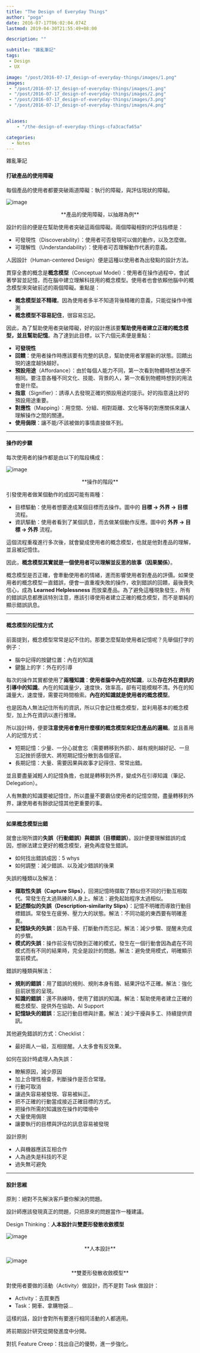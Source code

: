 ```yaml
---
title: "The Design of Everyday Things"
author: "poga"
date: 2016-07-17T06:02:04.074Z
lastmod: 2019-04-30T21:55:49+08:00

description: ""

subtitle: "雜亂筆記"
tags:
 - Design
 - UX

image: "/post/2016-07-17_design-of-everyday-things/images/1.png"
images:
 - "/post/2016-07-17_design-of-everyday-things/images/1.png"
 - "/post/2016-07-17_design-of-everyday-things/images/2.png"
 - "/post/2016-07-17_design-of-everyday-things/images/3.png"
 - "/post/2016-07-17_design-of-everyday-things/images/4.png"


aliases:
    - "/the-design-of-everyday-things-cfa3cacfa65a"

categories:
  - Notes
---
```


雜亂筆記

<!--more-->


#### **打破產品的使用障礙**

每個產品的使用者都要突破兩道障礙：執行的障礙，與評估現狀的障礙。




![image](/post/2016-07-17_design-of-everyday-things/images/1.png)

<center>**產品的使用障礙，以抽屜為例**</center>



設計的目的便是在幫助使用者突破這兩個障礙。兩個障礙相對的評估指標是：

*   可發現性（Discoverability）：使用者可否發現可以做的動作，以及怎麼做。
*   可理解性（Understandability）：使用者可否理解動作代表的意義。

人因設計（Human-centered Design）便是這種以使用者為出發點的設計方法。

貫穿全書的概念是**概念模型**（Conceptual Model）：使用者在操作過程中，會試著學習並記憶，而在腦中建立理解科技用的概念模型。使用者也會依賴他腦中的概念模型來突破前述的兩個障礙。重點是：

*   **概念模型並不精確**。因為使用者多半不知道背後精確的意義，只能從操作中推測
*   **概念模型不容易記住**，很容易忘記。

因此，為了幫助使用者突破障礙，好的設計應該要**幫助使用者建立正確的概念模型，並且幫助記憶**。為了達到此目標，以下六個元素便是重點：

*   **可發現性**
*   **回饋**：使用者操作時應該要有完整的訊息，幫助使用者掌握新的狀態。回饋出現的速度越快越好。
*   **預設用途**（Affordance）：由於每個人能力不同，第一次看到物體時想法便不相同。要注意各種不同文化、技能、背景的人，第一次看到物體時想到的用法會是什麼。
*   **指意**（Signifier）：誘導人去發現正確的預設用途的提示。好的指意遠比好的預設用途重要。
*   **對應性**（Mapping）：用空間、分組、相對距離、文化等等的對應關係來讓人理解操作之間的關連。
*   **使用侷限**：讓不能/不該被做的事情直接做不到。

---

#### 操作的步驟

每次使用者的操作都是由以下的階段構成：

![image](/post/2016-07-17_design-of-everyday-things/images/2.png)

<center>**操作的階段**</center>



引發使用者做某個動作的成因可能有兩種：

*   目標驅動：使用者想要達成某個目標而去操作。圖中的 **目標 -> 外界 -> 目標** 流程。
*   資訊驅動：使用者看到了某個訊息，而去做某個動作反應。圖中的 **外界 -> 目標 -> 外界** 流程。

這個流程重複進行多次後，就會變成使用者的概念模型，也就是他對產品的理解，並且被記憶住。

因此，**概念模型其實就是一個使用者可以理解並反思的故事（因果關係）**。

概念模型是否正確，會牽動使用者的情緒，進而影響使用者對產品的評價。如果使用者的概念模型一直錯誤，便會一直重複失敗的操作，收到錯誤的回饋，最後喪失信心，成為 **Learned Helplessness** 而放棄產品。為了避免這種現象發生，所有的錯誤訊息都應該特別注意，應該引導使用者建立正確的概念模型，而不是單純的顯示錯誤訊息。

---

#### 概念模型的記憶方式

前面提到，概念模型常常是記不住的。那要怎麼幫助使用者記憶呢？先舉個打字的例子：

*   腦中記得的按鍵位置：內在的知識
*   鍵盤上的字：外在的引導

每次的操作其實都使用了**兩種知識**：**使用者腦中內在的知識**，以及**存在外在資訊的引導中的知識**。內在的知識量少，速度快，效率高，卻有可能模糊不清。外在的知識量大，速度慢，需要花時間檢索。**內在的知識就是使用者的概念模型**。

也是因為人無法記住所有的資訊，所以只會記住概念模型，並利用基本的概念模型，加上外在資訊以進行推理。

所以設計時，便要**注意使用者會用什麼樣的概念模型來記住產品的邏輯**。並且善用人的記憶方式：

*   短期記憶：少量、一分心就會忘（需要轉移到外部）、越有規則越好記、一旦忘記挫折感很大、將短期記憶分散到各個感官。
*   長期記憶：大量、需要因果與故事才記得住、常常出錯。

並且要盡量減輕人的記憶負擔，也就是轉移到外界，變成外在引導知識（筆記、Delegation）。

人有無數的知識要被記憶住，所以盡量不要霸佔使用者的記憶空間，盡量轉移到外界，讓使用者有餘欲記憶其他更重要的事。

---

#### 如果概念模型出錯

就會出現所謂的**失誤（行動錯誤）**與**錯誤（目標錯誤）**。設計便要理解錯誤的成因，想辦法建立更好的概念模型，避免再度發生錯誤。

*   如何找出錯誤成因：5 whys
*   如何調整：減少錯誤、以及減少錯誤的後果

失誤的種類以及解法：

*   **擷取性失誤（Capture Slips）**，回溯記憶時擷取了類似但不同的行動互相取代。常發生在太過熟練的人身上。解法：避免起始程序太過相似。
*   **記述類似的失誤（Description-similarity Slips）**：記憶不明確而導致行動目標錯誤。常發生在疲勞、壓力大的狀態。解法：不同功能的東西要有明確差異。
*   **記憶缺失的失誤**：因為干擾、打斷動作而忘記。解法：減少步驟、提醒未完成的步驟。
*   **模式的失誤**：操作前沒有切換到正確的模式，發生在一個行動會因為處在不同模式而有不同的結果時，完全是設計的問題。解法：避免使用模式，明確顯示當前模式。

錯誤的種類與解法：

*   **規則的錯誤**：用了錯誤的規則、規則本身有錯、結果評估不正確。解法：強化目前狀態的呈現。
*   **知識的錯誤**：還不熟練時，使用了錯誤的知識。解法：幫助使用者建立正確的概念模型、提供外在協助、AI Support
*   **記憶缺失的錯誤**：忘記行動目標與計畫。解法：減少干擾與多工、持續提供資訊。

其他避免錯誤的方式：Checklist：

*   最好兩人一組，互相提醒。人太多會有反效果。

如何在設計時處理人為失誤：

*   瞭解原因，減少原因
*   加上合理性檢查，判斷操作是否合常理。
*   行動可取消
*   讓過失容易被發現、容易被糾正。
*   把不正確的行動當成接近正確目標的方式。
*   把操作所需的知識放在操作的環境中
*   大量使用侷限
*   讓要執行的目標與評估的訊息容易被發現

設計原則

*   人與機器應該互相合作
*   人為過失是科技的不足
*   過失無可避免


---

#### 設計思維

原則：絕對不先解決客戶要你解決的問題。

設計師應該發現真正的問題，只把原來的問題當作一種建議。

Design Thinking：**人本設計**與**雙菱形發散收斂模型**




![image](/post/2016-07-17_design-of-everyday-things/images/3.png)

<center>**人本設計**</center>





![image](/post/2016-07-17_design-of-everyday-things/images/4.png)

<center>**雙菱形發散收斂模型**</center>



對使用者要做的活動（Activity）做設計，而不是對 Task 做設計：

*   Activity：去買東西
*   Task：開車、拿購物袋…

這樣的話，設計會對所有要進行相同活動的人都適用。

將前期設計研究從開發進度中分開。

對抗 Feature Creep：找出自己的優勢，進一步強化。
